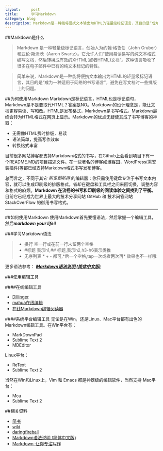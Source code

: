 ```yaml
---
layout:     post
title:      学习Markdown
category: blog
description: Markdown是一种能将便携文本输出为HTML的轻量级标记语言，其目的是“成为一种适用于网络的书写语言”，避免在写文档时一些排版上的问题！
---
```


##Markdown是什么
> Markdown 是一种轻量级标记语言，创始人为约翰·格鲁伯（John Gruber）和亚伦·斯沃茨（Aaron Swartz）。它允许人们“使用易读易写的纯文本格式编写文档，然后转换成有效的XHTML(或者HTML)文档”。这种语言吸收了很多在电子邮件中已有的纯文本标记的特性。

> 简单来说，Markdown是一种能将便携文本输出为HTML的轻量级标记语言，其目的是“成为一种适用于网络的书写语言”，避免在写文档时一些排版上的问题。

##为何使用Markdown
Markdown是标记语言，HTML也是标记语句，Markdown是不是要取代HTML？答案是NO。Markdown的设计理念是，能让文档更容易读、写和改。HTML是发布格式，Markdown是书写格式。Markdown最终会转为HTML格式在网页上显示。Markdown的优点无疑使其成了书写博客的神器：

* 无需像HTML费时排版，易读
* 语法简单，提高写作效率
* 转换格式丰富

目前很多网站博客都支持Markdown格式的书写，在Github上会看到项目下有一个README.MD的项目描述文件。在一些著名的博客如[博客园][1]，WordPress(需安装插件)等都已经支持Markdown格式书写发布博客。

总而言之，不同于其它 *所见即所得* 的编辑器：你只需使用键盘专注于书写文本内容，就可以生成印刷级的排版格式，省却在键盘和工具栏之间来回切换，调整内容和格式的麻烦。**Markdown 在流畅的书写和印刷级的阅读体验之间找到了平衡。** 目前它已经成为世界上最大的技术分享网站 GitHub 和 技术问答网站 StackOverFlow 的御用书写格式。

---

##如何使用Markdown
使用Markdown首先要懂语法，然后掌握一个编辑工具，然后***markdown your life***!!

###学习Markdown语法

> * 换行 空一行或在前一行末留两个空格
> * \#标题 表示h1,\#\# 标题,表示h2,h3-h6表示类推
> * 无序列表 \* \+ \- 都可,\*后一个空格,tap一次或者两次再\* 效果也不一样哦

更多语法参考： ***[Markdown语法说明 (简体中文版)]***

###使用编辑工具

####在线编辑工具

* [Dillinger][2]
* [mahua在线编辑][3]
* [在线Markdown编辑阅读器][4]

####系统平台编辑工具
无论是在Win，还是Linux、Mac平台都有出色的Markdown编辑工具。在Win平台有：

* MarkDownPad
* Sublime Text 2
* MDEditor

Linux平台：

* ReText
* Sublime Text 2

当然在Win和Linux上，Vim 和 Emacs 都是神器级的编辑软件，当然支持
Mac平台：

* Mou
* Sublime Text 2

##相关资料

* [简书]
* [wiki]
* [daringfireball]
* [Markdown语法说明 (简体中文版)]
* [Markdown-让你专注写作]


[1]: http://www.cnblogs.com/cmt/p/markdown.html
[2]: http://dillinger.io/
[3]: http://mahua.jser.me/
[4]: https://www.zybuluo.com/mdeditor
[简书]: http://jianshu.io/c/BDu5F8
[wiki]: http://zh.wikipedia.org/wiki/Markdown
[daringfireball]: http://daringfireball.net/projects/markdown/syntax
[Markdown语法说明 (简体中文版)]: http://wowubuntu.com/markdown/
[Markdown-让你专注写作]: http://blog.sina.com.cn/s/blog_7df62c5d0101cpiy.html